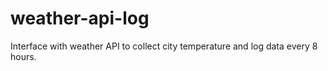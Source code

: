 # weather-api-log
Interface with weather API to collect city temperature and log data every 8 hours.
